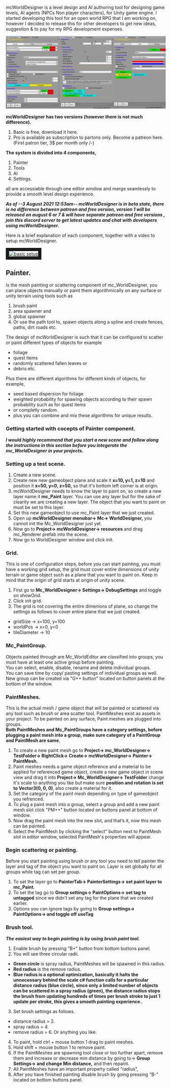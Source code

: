 mcWorldDesigner is a level design and AI authoring tool for designing game levels, AI agents (NPCs Non player characters), for Unity game engine.
I started developing this tool for an open world RPG that I am working on, however I decided to release this for other developers to get new ideas, suggestion & to pay for my RPG development expenses. 

![alt text](https://github.com/DreamBirdXx/mcWorldDesigner/blob/main/images/main.jpg "Logo Title Text 1")

**mcWorldDesigner has two versions (however there is not much difference).**
1. Basic is free, download it here.
2. Pro is available as subscription to partons only. Become a patreon here. (First patron tier, 3$ per month only /-)

**The system is divided into 4 components,**
1. Painter
2. Tools
3. AI
4. Settings.

all are accessiable through one editor window and merge seamlessly to provide a smooth level design experience.

**_As of --3 August 2021 12:53am-- mcWorldDesigner is in beta state, there is no difference between patreon and free version, version 1 will be released on august 6 or 7 & will have separate patreon and free versions , join this discord server to get latest updates and chat with developers using mcWorldDesigner._**

Here is a brief explanation of each component, together with a video to setup mcWorldDesigner.

<a href="https://youtu.be/E1HTGsn2xUQ" target="_blank"><img src="http://img.youtube.com/vi/YOUTUBE_VIDEO_ID_HERE/0.jpg" 
alt="basic setup" width="240" height="180" border="10" /></a>

## Painter.
Is the mesh painting or scattering component of mc_WorldDesigner, you can place objects manually or paint them algorithmically on any surface or unity terrain using tools such as
1. brush paint
2. area spawner and 
3. global spawner
4. Or use the path tool to, spawn objects along a spline and create fences, paths, dirt roads etc.

The design of mcWorldDesigner is such that it can be configured to scatter or paint different types of objects for example 
* foliage
* quest items 
* randomly scattered fallen leaves or 
* debris etc.

Plus there are different algorithms for different kinds of objects, for example,
* seed based dispersion for foliage
* weighted probability for spawing objects according to their spawn probability such as for quest items
* or completly random.
* plus you can combine and mix these algorithms for unique results.

### Getting started with cocepts of Painter component.

**_I would highly recommend that you start a new scene and follow along the instructions in this section before you integerate the mc_WorldDesigner in your projects._**

### Setting up a test scene.
1. Create a new scene.
2. Create new new gameobject plane and scale it **x=10, y=1, z=10** and position it **x=50, y=0, z=50,** so that it's bottom  left corner is at origin.
3. mcWorldDesigner needs to know the layer to paint on, so create a new layer name it **mc_Paint** layer. You can use any layer but for the sake of clearity we are creating a new layer. The object that you want to paint on must be set to this layer.
4. Set this new gameobject to use mc_Paint layer that we just created.
5. Open up **mcWorldDesigner menubar-> Mc-> WorldDesigner,** you cannot init the Mc_WorldDesigner just yet.
6. Now go to **Project-> mcWorldDesigner-> resources** and drag mc_Renderer prefab into the scene.
7. Now go to WorldDesigner window and click init.

### Grid.
This is one of configuration steps, before you can start painting, you must have a working grid setup, the grid must cover entire dimensions of unity terrain or game object such as a plane that you want to paint on.
   Keep in mind that the origin of grid starts at origin of unity scene.

1. First go to **Mc_WorldDesigner-> Settings-> DebugSettings** and toggle on showGrid.
2. Click init grid.
3. The grid is not covering the entire dimenions of plane, so change the settings as follows to cover entire plane that we just created.
 * gridSize     -> x=100, y=100
 * worldPos     -> x=0,   y=0
 * tileDiameter -> 10

### Mc_PaintGroup.
Objects painted through are Mc_WorldEditor are classified into groups, you must have at least one active group before painting.  
   You can select, enable, disable, rename and delete individual groups.  
   You can save time by copy/ pasting settings of individual groups as well.  
   New group can be created via "G++ button" located on button panels at the bottom of the window.  

### PaintMeshes.
This is the actual mesh / game object that will be painted or scattered via any tool such as brush or area scatter tool. 
   PaintMeshes exist as assets in your project. 
   To be painted on any surface, Paint meshes are plugged into groups.  
   **Both PaintMeshes and Mc_PaintGroups have a category settings, before plugging a paint mesh into a group, make sure category of a PaintGroup and PaintMesh are same.**  

1. To create a new paint mesh go to **Project-> mc_WorldDesigner-> TestFolder-> RightClick-> Create-> mcWorldDesigner-> Painter-> PaintMesh.**
3. Paint meshes needs a game object reference and a material to be applied for referenced game object, create a new game object in scene view and drag it into **Project-> Mc_WorldDesigner-> TestFolder** change it's scale to anything you like but make sure **position and rotation is set to Vector3(0, 0, 0)**, also create a material for it.
4. Set the category of the paint mesh depending on type of gameobject you refrenced.
5. To plug a paint mesh into a group, select a group and add a new paint mesh slot click "PM++" button located on buttons panel at bottom of window.
6. Now drag the paint mesh into the new slot, and that’s it, now this mesh can be painted.
7. Select the PaintMesh by clicking the "select" button next to PaintMesh slot in editor window, selected PaintMesh's properties will appear.

### Begin scattering or painting.
Before you start painting using brush or any tool you need to tell painter the layer and tag of the object you want to paint on.
Layer is set globally for all groups while tag can set per group.

1. To set the layer go to **PainterTab-> PainterSettings-> set paint layer to mc_Paint**.
2. To set the tag go to **Group settings-> PaintOptions-> set tag to untagged** since we didn't set any tag for the plane that we created earlier.
3. Options you can ignore tags by going to **Group settings-> PaintOptions-> and toggle off useTag**

### Brush tool.

**_The easiest way to begin painting is by using brush paint tool._**
1. Enable brush by pressing "B+" button from bottom buttons panel.
2. You will see three circular radii. 
 * **Green circle** is spray radius, PaintMeshes will be spawned in this radius.
 * **Red radius** is the remove radius.
 * **Blue radius is a optional optimization, basically it halts the unnecessary behind the scale c# function calls for a particular distance radius (blue circle), since only a limited number of objects can be scattered in a spray radius (green), the distance radius stops the brush from updating hundreds of times per brush stroke to just 1 update per stroke, this gives a smooth painting experience.**.

3. Set brush settings as follows.
 * distance radius = 2.
 * spray radius = 4.
 * remove radius = 6.
Or anything you like.

4. To paint, hold ctrl + mouse button 1 drag to paint meshes.
5. Hold shift + mouse button 1 to remove paint. 
6. If the PaintMeshes are spawning tool close or too further apart, remove them and increase or decrease min distance by going to-> **Group Settings-> and change Min distance,** and then repaint.
7. All PaintMeshes have an important property called "radius", 
8. After you have finished painting disable brush by going pressing "B-" located on bottom buttons panel. 

